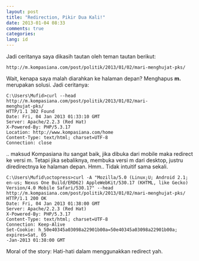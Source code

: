 ```yaml
---
layout: post
title: "Redirection, Pikir Dua Kali!"
date: 2013-01-04 08:33
comments: true
categories:
lang: id
---
```


Jadi ceritanya saya dikasih tautan oleh teman tautan berikut:

	http://m.kompasiana.com/post/politik/2013/01/02/mari-menghujat-pks/

Wait, kenapa saya malah diarahkan ke halaman depan? Menghapus **m.** merupakan solusi. Jadi ceritanya:

	C:\Users\Mufid>curl --head http://m.kompasiana.com/post/politik/2013/01/02/mari-
	menghujat-pks/
	HTTP/1.1 302 Found
	Date: Fri, 04 Jan 2013 01:33:10 GMT
	Server: Apache/2.2.3 (Red Hat)
	X-Powered-By: PHP/5.3.17
	Location: http://www.kompasiana.com/home
	Content-Type: text/html; charset=UTF-8
	Connection: close

.. maksud Kompasiana itu sangat baik, jika dibuka dari mobile maka redirect ke versi m. Tetapi jika sebaliknya, membuka versi m dari desktop, justru diredirectnya ke halaman depan. Hmm.. Tidak intuitif sama sekali.

	C:\Users\Mufid\octopress>curl -A "Mozilla/5.0 (Linux;U; Android 2.1; en-us; Nexus One Build/ERD62) AppleWebKit/530.17 (KHTML, like Gecko) Version/4.0 Mobile Safari/530.17" --head http://m.kompasiana.com/post/politik/2013/01/02/mari-menghujat-pks/
	HTTP/1.1 200 OK
	Date: Fri, 04 Jan 2013 01:38:00 GMT
	Server: Apache/2.2.3 (Red Hat)
	X-Powered-By: PHP/5.3.17
	Content-Type: text/html; charset=UTF-8
	Connection: Keep-Alive
	Set-Cookie: h_50e40345a03098a22901b00a=50e40345a03098a22901b00a; expires=Sat, 05
	-Jan-2013 01:38:00 GMT

Moral of the story: Hati-hati dalam menggunakkan redirect yah.